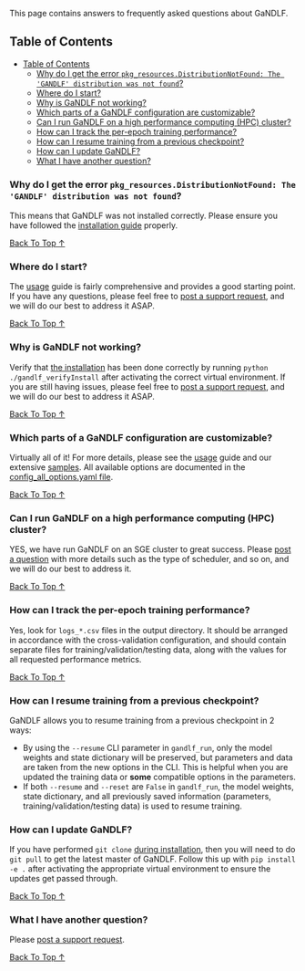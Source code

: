 This page contains answers to frequently asked questions about GaNDLF.

## Table of Contents
- [Table of Contents](#table-of-contents)
  - [Why do I get the error `pkg_resources.DistributionNotFound: The 'GANDLF' distribution was not found`?](#why-do-i-get-the-error-pkg_resourcesdistributionnotfound-the-gandlf-distribution-was-not-found)
  - [Where do I start?](#where-do-i-start)
  - [Why is GaNDLF not working?](#why-is-gandlf-not-working)
  - [Which parts of a GaNDLF configuration are customizable?](#which-parts-of-a-gandlf-configuration-are-customizable)
  - [Can I run GaNDLF on a high performance computing (HPC) cluster?](#can-i-run-gandlf-on-a-high-performance-computing-hpc-cluster)
  - [How can I track the per-epoch training performance?](#how-can-i-track-the-per-epoch-training-performance)
  - [How can I resume training from a previous checkpoint?](#how-can-i-resume-training-from-a-previous-checkpoint)
  - [How can I update GaNDLF?](#how-can-i-update-gandlf)
  - [What I have another question?](#what-i-have-another-question)

### Why do I get the error `pkg_resources.DistributionNotFound: The 'GANDLF' distribution was not found`?

This means that GaNDLF was not installed correctly. Please ensure you have followed the [installation guide](https://mlcommons.github.io/GaNDLF/setup) properly.

[Back To Top &uarr;](#table-of-contents)

### Where do I start?

The [usage](https://mlcommons.github.io/GaNDLF/usage) guide is fairly comprehensive and provides a good starting point. If you have any questions, please feel free to [post a support request](https://github.com/mlcommons/GaNDLF/issues/new?assignees=&labels=&template=--questions-help-support.md&title=), and we will do our best to address it ASAP.

[Back To Top &uarr;](#table-of-contents)

### Why is GaNDLF not working?

Verify that [the installation](https://mlcommons.github.io/GaNDLF/setup) has been done correctly by running `python ./gandlf_verifyInstall` after activating the correct virtual environment. If you are still having issues, please feel free to [post a support request](https://github.com/mlcommons/GaNDLF/issues/new?assignees=&labels=&template=--questions-help-support.md&title=), and we will do our best to address it ASAP.

[Back To Top &uarr;](#table-of-contents)

### Which parts of a GaNDLF configuration are customizable?

Virtually all of it! For more details, please see the [usage](https://mlcommons.github.io/GaNDLF/usage) guide and our extensive [samples](https://github.com/mlcommons/GaNDLF/tree/master/samples). All available options are documented in the [config_all_options.yaml file](https://github.com/mlcommons/GaNDLF/blob/master/samples/config_all_options.yaml).

[Back To Top &uarr;](#table-of-contents)

### Can I run GaNDLF on a high performance computing (HPC) cluster?

YES, we have run GaNDLF on an SGE cluster to great success. Please [post a question](https://github.com/mlcommons/GaNDLF/issues/new?assignees=&labels=&template=--questions-help-support.md&title=) with more details such as the type of scheduler, and so on, and we will do our best to address it.

[Back To Top &uarr;](#table-of-contents)

### How can I track the per-epoch training performance?

Yes, look for `logs_*.csv` files in the output directory. It should be arranged in accordance with the cross-validation configuration, and should contain separate files for training/validation/testing data, along with the values for all requested performance metrics.

[Back To Top &uarr;](#table-of-contents)

### How can I resume training from a previous checkpoint?

GaNDLF allows you to resume training from a previous checkpoint in 2 ways:
- By using the `--resume` CLI parameter in `gandlf_run`, only the model weights and state dictionary will be preserved, but parameters and data are taken from the new options in the CLI. This is helpful when you are updated the training data or **some** compatible options in the parameters.
- If both `--resume` and `--reset` are `False` in `gandlf_run`, the model weights, state dictionary, and all previously saved information (parameters, training/validation/testing data) is used to resume training.

### How can I update GaNDLF?

If you have performed `git clone` [during installation](https://mlcommons.github.io/GaNDLF/setup), then you will need to do `git pull` to get the latest master of GaNDLF. Follow this up with `pip install -e .` after activating the appropriate virtual environment to ensure the updates get passed through.

[Back To Top &uarr;](#table-of-contents)

### What I have another question?

Please [post a support request](https://github.com/mlcommons/GaNDLF/issues/new?assignees=&labels=&template=--questions-help-support.md&title=).

[Back To Top &uarr;](#table-of-contents)
